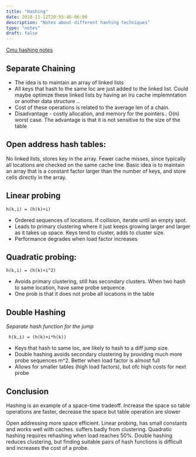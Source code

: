 ```yaml
---
title: "Hashing"
date: 2018-11-12T20:55:46-06:00
description: "Notes about different hashing techniques"
type: "notes"
draft: false
---
```

[Cmu hashing notes](http://www.cs.cmu.edu/afs/cs/academic/class/15210-f13/www/lectures/lecture24.pdf)


## Separate Chaining
* The idea is to maintain an array of linked lists
* All keys that hash to the same loc are just added to the linked list. Could maybe optimize these linked lists by having an lru cache implemntation or another data structure ..
* Cost of these operations is related to the average len of a chain.
* Disadvantage - costly allocation, and memory for the pointers.. O(n) worst case. The advantage is that it is not sensitive to the size of the table


## Open address hash tables:
No linked lists, stores key in the array. Fewer cache misses, since typically all locations are checked on the same cache line.
Basic idea is to maintain an array that is a constant factor larger than the number of keys, and store cells directly in the array.


## Linear probing
```h(k,i) = (h(k)+i)```

* Ordered sequences of locations. If collision, iterate until an empty spot.
* Leads to primary clustering where it just keeps growing larger and larger as it takes up space. Keys tend to cluster, adds to cluster size.
* Performance degrades when load factor increases


## Quadratic probing:
```h(k,i) = (h(k)+i^2)```

* Avoids primary clustering, still has secondary clusters. When two hash to same location, have same probe sequence.
* One prob is that it does not probe all locations in the table


## Double Hashing
_Separate hash function for the jump_

``` h(k,i) = (h(k)+i*h(k))```

* Keys that hash to same loc, are likely to hash to a diff jump size.
* Double hashing avoids secondary clustering by providing much more probe sequences m^2.
Better when load factor is almost full
* Allows for smaller tables (high load factors), but ofc high costs for next probe


## Conclusion
Hashing is an example of a space-time tradeoff. Increase the space so table operations are faster, decrease the space but table operation are slower


Open addressing more space efficient. Linear probing, has small constants and works well with caches. suffers badly from clustering. Quadratic hashing requires rehashing when load reaches 50%.
Double hashing reduces clustering, but finding suitable pairs of hash functions is difficult and increases the cost of a probe.
